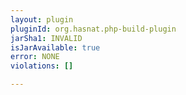 ```yaml
---
layout: plugin
pluginId: org.hasnat.php-build-plugin
jarSha1: INVALID
isJarAvailable: true
error: NONE
violations: []

---
```

